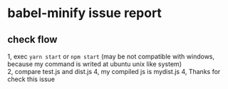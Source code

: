 # babel-minify issue report

## check flow
1, exec `yarn start` or `npm start` (may be not compatible with windows, because my command is writed at ubuntu unix like system)    
2, compare test.js and dist.js
4, my compiled js is mydist.js
4, Thanks for check this issue